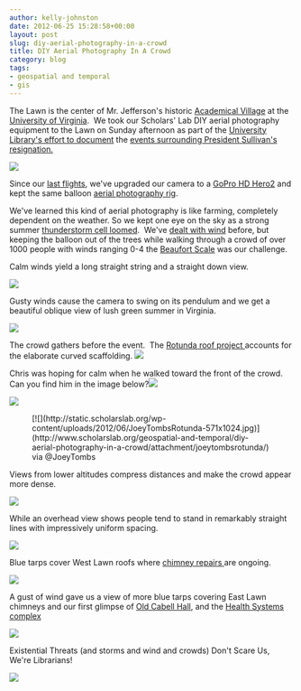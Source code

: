 ```yaml
---
author: kelly-johnston
date: 2012-06-25 15:28:58+00:00
layout: post
slug: diy-aerial-photography-in-a-crowd
title: DIY Aerial Photography In A Crowd
category: blog
tags:
- geospatial and temporal
- gis
---
```


The Lawn is the center of Mr. Jefferson's historic [Academical Village](http://www.virginia.edu/academicalvillage/) at the [University of Virginia](http://www.virginia.edu).  We took our Scholars' Lab DIY aerial photography equipment to the Lawn on Sunday afternoon as part of the [University Library's effort to document](http://sullivan.lib.virginia.edu/) the [events surrounding President Sullivan's resignation.](http://www.virginia.edu/keyissues/presidential-transition/)

[![](http://static.scholarslab.org/wp-content/uploads/2012/06/Chris-Kelly-Rotunda-1024x768.jpg)](http://www.scholarslab.org/geospatial-and-temporal/diy-aerial-photography-in-a-crowd/attachment/chris-kelly-rotunda/)

Since our [last flights](https://www.scholarslab.org/geospatial-and-temporal/update-diy-aerial-photography/), we've upgraded our camera to a [GoPro HD Hero2](http://gopro.com/hd-hero2-cameras/) and kept the same balloon [aerial photography rig](https://www.scholarslab.org/geospatial-and-temporal/diy-aerial-photography/).

We've learned this kind of aerial photography is like farming, completely dependent on the weather. So we kept one eye on the sky as a strong summer [thunderstorm cell loomed](http://twitpic.com/a04ayd).  We've [dealt with wind](http://youtu.be/KYilJ3kDLuI) before, but keeping the balloon out of the trees while walking through a crowd of over 1000 people with winds ranging 0-4 the [Beaufort Scale](http://www.spc.noaa.gov/faq/tornado/beaufort.html) was our challenge.

Calm winds yield a long straight string and a straight down view.

[![](http://static.scholarslab.org/wp-content/uploads/2012/06/GOPR0767-1024x768.jpg)](http://www.scholarslab.org/geospatial-and-temporal/diy-aerial-photography-in-a-crowd/attachment/dcim100gopro-5/)

Gusty winds cause the camera to swing on its pendulum and we get a beautiful oblique view of lush green summer in Virginia.

[![](http://static.scholarslab.org/wp-content/uploads/2012/06/GOPR0332-1024x768.jpg)](http://www.scholarslab.org/geospatial-and-temporal/diy-aerial-photography-in-a-crowd/attachment/dcim100gopro-6/)

The crowd gathers before the event.  The [Rotunda roof project ](http://uvamagazine.org/top_university_news/article/rotunda_roof_to_be_repaired_not_replaced/)accounts for the elaborate curved scaffolding.
[![](http://static.scholarslab.org/wp-content/uploads/2012/06/GOPR0270-1024x768.jpg)](http://www.scholarslab.org/geospatial-and-temporal/diy-aerial-photography-in-a-crowd/attachment/dcim100gopro/)

Chris was hoping for calm when he walked toward the front of the crowd.  Can you find him in the image below?[![](http://static.scholarslab.org/wp-content/uploads/2012/06/GOPR0447-1024x768.jpg)](http://www.scholarslab.org/geospatial-and-temporal/diy-aerial-photography-in-a-crowd/attachment/dcim100gopro-3/)

[![](http://static.scholarslab.org/wp-content/uploads/2012/06/GOPR0447-Copy-1024x768.jpg)](http://www.scholarslab.org/geospatial-and-temporal/diy-aerial-photography-in-a-crowd/attachment/dcim100gopro-4/)

<figure>
  [![](http://static.scholarslab.org/wp-content/uploads/2012/06/JoeyTombsRotunda-571x1024.jpg)](http://www.scholarslab.org/geospatial-and-temporal/diy-aerial-photography-in-a-crowd/attachment/joeytombsrotunda/)
  <figcaption>
 via @JoeyTombs
</figcaption>

</figure>

Views from lower altitudes compress distances and make the crowd appear more dense.

[![](http://static.scholarslab.org/wp-content/uploads/2012/06/GOPR0362-Copy-1024x509.jpg)](http://www.scholarslab.org/geospatial-and-temporal/diy-aerial-photography-in-a-crowd/attachment/dcim100gopro-2/)

While an overhead view shows people tend to stand in remarkably straight lines with impressively uniform spacing.

[![](http://static.scholarslab.org/wp-content/uploads/2012/06/GOPR0465-1024x768.jpg)](http://www.scholarslab.org/geospatial-and-temporal/diy-aerial-photography-in-a-crowd/attachment/dcim100gopro-9/)

Blue tarps cover West Lawn roofs where [chimney repairs ](http://www.virginia.edu/uvatoday/newsRelease.php?id=16387)are ongoing.

[![](http://static.scholarslab.org/wp-content/uploads/2012/06/GOPR0307-1024x768.jpg)](http://www.scholarslab.org/geospatial-and-temporal/diy-aerial-photography-in-a-crowd/attachment/dcim100gopro-7/)

A gust of wind gave us a view of more blue tarps covering East Lawn chimneys and our first glimpse of [Old Cabell Hall](http://www.virginia.edu/webmap/popPages/67-CabellOld.html), and the [Health Systems complex ](http://uvahealth.com/)

[![](http://static.scholarslab.org/wp-content/uploads/2012/06/GOPR0316-1024x768.jpg)](http://www.scholarslab.org/geospatial-and-temporal/diy-aerial-photography-in-a-crowd/attachment/dcim100gopro-8/)

Existential Threats (and storms and wind and crowds) Don't Scare Us, We're Librarians!

[![](http://static.scholarslab.org/wp-content/uploads/2012/06/Group-Pix.jpg)](http://www.scholarslab.org/geospatial-and-temporal/diy-aerial-photography-in-a-crowd/attachment/group-pix/)
